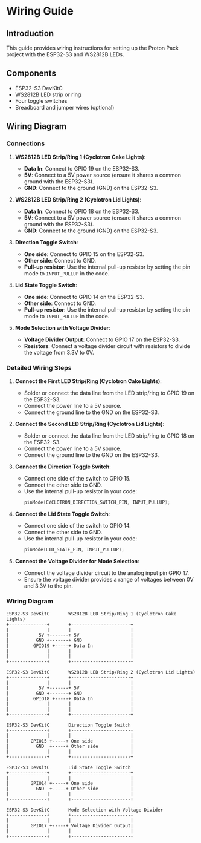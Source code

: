 # Wiring Guide

## Introduction

This guide provides wiring instructions for setting up the Proton Pack project with the ESP32-S3 and WS2812B LEDs.

## Components

- ESP32-S3 DevKitC
- WS2812B LED strip or ring
- Four toggle switches
- Breadboard and jumper wires (optional)

## Wiring Diagram

### Connections

1. **WS2812B LED Strip/Ring 1 (Cyclotron Cake Lights)**:
    - **Data In**: Connect to GPIO 19 on the ESP32-S3.
    - **5V**: Connect to a 5V power source (ensure it shares a common ground with the ESP32-S3).
    - **GND**: Connect to the ground (GND) on the ESP32-S3.

2. **WS2812B LED Strip/Ring 2 (Cyclotron Lid Lights)**:
    - **Data In**: Connect to GPIO 18 on the ESP32-S3.
    - **5V**: Connect to a 5V power source (ensure it shares a common ground with the ESP32-S3).
    - **GND**: Connect to the ground (GND) on the ESP32-S3.

3. **Direction Toggle Switch**:
    - **One side**: Connect to GPIO 15 on the ESP32-S3.
    - **Other side**: Connect to GND.
    - **Pull-up resistor**: Use the internal pull-up resistor by setting the pin mode to `INPUT_PULLUP` in the code.

4. **Lid State Toggle Switch**:
    - **One side**: Connect to GPIO 14 on the ESP32-S3.
    - **Other side**: Connect to GND.
    - **Pull-up resistor**: Use the internal pull-up resistor by setting the pin mode to `INPUT_PULLUP` in the code.

5. **Mode Selection with Voltage Divider**:
    - **Voltage Divider Output**: Connect to GPIO 17 on the ESP32-S3.
    - **Resistors**: Connect a voltage divider circuit with resistors to divide the voltage from 3.3V to 0V.

### Detailed Wiring Steps

1. **Connect the First LED Strip/Ring (Cyclotron Cake Lights)**:
    - Solder or connect the data line from the LED strip/ring to GPIO 19 on the ESP32-S3.
    - Connect the power line to a 5V source.
    - Connect the ground line to the GND on the ESP32-S3.

2. **Connect the Second LED Strip/Ring (Cyclotron Lid Lights)**:
    - Solder or connect the data line from the LED strip/ring to GPIO 18 on the ESP32-S3.
    - Connect the power line to a 5V source.
    - Connect the ground line to the GND on the ESP32-S3.

3. **Connect the Direction Toggle Switch**:
    - Connect one side of the switch to GPIO 15.
    - Connect the other side to GND.
    - Use the internal pull-up resistor in your code:
        ```cpp
        pinMode(CYCLOTRON_DIRECTION_SWITCH_PIN, INPUT_PULLUP);
        ```

4. **Connect the Lid State Toggle Switch**:
    - Connect one side of the switch to GPIO 14.
    - Connect the other side to GND.
    - Use the internal pull-up resistor in your code:
        ```cpp
        pinMode(LID_STATE_PIN, INPUT_PULLUP);
        ```

5. **Connect the Voltage Divider for Mode Selection**:
    - Connect the voltage divider circuit to the analog input pin GPIO 17.
    - Ensure the voltage divider provides a range of voltages between 0V and 3.3V to the pin.

### Wiring Diagram

```plaintext
ESP32-S3 DevKitC       WS2812B LED Strip/Ring 1 (Cyclotron Cake Lights)
+--------------+       +----------------------+
|              |       |                      |
|           5V +-------+ 5V                   |
|          GND +-------+ GND                  |
|         GPIO19 +-----+ Data In              |
|              |       |                      |
|              |       |                      |
+--------------+       +----------------------+

ESP32-S3 DevKitC       WS2812B LED Strip/Ring 2 (Cyclotron Lid Lights)
+--------------+       +----------------------+
|              |       |                      |
|           5V +-------+ 5V                   |
|          GND +-------+ GND                  |
|         GPIO18 +-----+ Data In              |
|              |       |                      |
|              |       |                      |
+--------------+       +----------------------+

ESP32-S3 DevKitC       Direction Toggle Switch
+--------------+       +----------------------+
|              |       |                      |
|        GPIO15 +-----+ One side              |
|          GND  +-----+ Other side            |
|              |       |                      |
+--------------+       +----------------------+

ESP32-S3 DevKitC       Lid State Toggle Switch
+--------------+       +----------------------+
|              |       |                      |
|        GPIO14 +-----+ One side              |
|          GND  +-----+ Other side            |
|              |       |                      |
+--------------+       +----------------------+

ESP32-S3 DevKitC       Mode Selection with Voltage Divider
+--------------+       +----------------------+
|              |       |                      |
|        GPIO17 +-----+ Voltage Divider Output|
|              |       |                      |
+--------------+       +----------------------+
